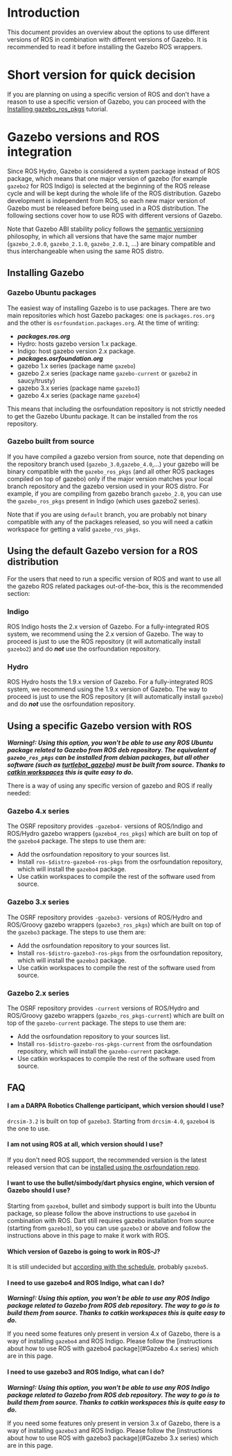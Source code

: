 # Introduction

This document provides an overview about the options to use different versions of ROS
 in combination with different versions of Gazebo.
It is recommended to read it before installing the Gazebo ROS wrappers.

# Short version for quick decision

If you are planning on using a specific version of ROS and don't have a reason
 to use a specific version of Gazebo,
 you can proceed with the
 [Installing gazebo\_ros\_pkgs](http://gazebosim.org/tutorials?tut=ros_installing&cat=connect_ros)
 tutorial.

# Gazebo versions and ROS integration

Since ROS Hydro, Gazebo is considered a system package instead of ROS package,
 which means that one major version of gazebo (for example `gazebo2` for ROS Indigo)
 is selected at the beginning of the ROS release cycle
 and will be kept during the whole life of the ROS distribution.
Gazebo development is independent from ROS, so each new major version of Gazebo
 must be released before being used in a ROS distribution.
The following sections cover how to use ROS with different versions of Gazebo.

Note that Gazebo ABI stability policy follows the
 [semantic versioning](http://semver.org/) philosophy, in which all versions that have the
 same major number (`gazebo_2.0.0`, `gazebo_2.1.0`, `gazebo_2.0.1`, ...)
 are binary compatible and thus interchangeable when using the same ROS distro.

## Installing Gazebo

### Gazebo Ubuntu packages

The easiest way of installing Gazebo is to use packages. There are two main repositories which host Gazebo packages: one is `packages.ros.org` and the other is `osrfoundation.packages.org`. At the time of writing:

 * ***packages.ros.org***
  *  Hydro: hosts gazebo version 1.x package.
  *  Indigo: host gazebo version 2.x package.
 * ***packages.osrfoundation.org***
  * gazebo 1.x series (package name `gazebo`)
  * gazebo 2.x series (package name `gazebo-current` or `gazebo2` in saucy/trusty)
  * gazebo 3.x series (package name `gazebo3`)
  * gazebo 4.x series (package name `gazebo4`)

This means that including the osrfoundation repository is not strictly needed to get the Gazebo Ubuntu package.
It can be installed from the ros repository.

### Gazebo built from source

If you have compiled a gazebo version from source, note that depending on the
repository branch used (`gazebo_3.0`,`gazebo_4.0`,...) your gazebo will be
binary compatible with the `gazebo_ros_pkgs` (and all other ROS packages compiled
on top of gazebo) only if the major version matches your local branch
repository and the gazebo version used in your ROS distro.  For example, if you
are compiling from gazebo branch `gazebo_2.0`, you can use the `gazebo_ros_pkgs`
present in Indigo (which uses gazebo2 series).

Note that if you are using `default` branch, you are probably not binary
compatible with any of the packages released, so you will need a catkin
workspace for getting a valid `gazebo_ros_pkgs`.

## Using the default Gazebo version for a ROS distribution

For the users that need to run a specific version of ROS
 and want to use all the gazebo ROS related packages out-of-the-box,
 this is the recommended section:

### Indigo

ROS Indigo hosts the 2.x version of Gazebo.
For a fully-integrated ROS system, we recommend using the 2.x version of Gazebo.
The way to proceed is just to use the ROS repository (it will automatically install `gazebo2`)
 and do ***not*** use the osrfoundation repository.

### Hydro

ROS Hydro hosts the 1.9.x version of Gazebo.
For a fully-integrated ROS system, we recommend using the 1.9.x version of Gazebo.
The way to proceed is just to use the ROS repository (it will automatically install `gazebo`)
 and do ***not*** use the osrfoundation repository.

## Using a specific Gazebo version with ROS
***Warning!: Using this option,
 you won't be able to use any ROS Ubuntu package related to Gazebo from ROS deb repository.
The equivalent of `gazebo_ros_pkgs` can be installed from debian packages,
 but all other software (such as [turtlebot_gazebo](http://wiki.ros.org/turtlebot_gazebo))
 must be built from source.
Thanks to
 [catkin workspaces](http://wiki.ros.org/catkin/Tutorials/create_a_workspace)
 this is quite easy to do.***

There is a way of using any specific version of gazebo and ROS if really needed:

### Gazebo 4.x series

The OSRF repository provides `-gazebo4-` versions of ROS/Indigo and ROS/Hydro gazebo wrappers
 (`gazebo4_ros_pkgs`) which are built on top of the `gazebo4` package.
The steps to use them are:

 * Add the osrfoundation repository to your sources list.
 * Install `ros-$distro-gazebo4-ros-pkgs` from the osrfoundation repository, which will install the `gazebo4` package.
 * Use catkin workspaces to compile the rest of the software used from source.

### Gazebo 3.x series

The OSRF repository provides `-gazebo3-` versions of ROS/Hydro and ROS/Groovy gazebo wrappers
 (`gazebo3_ros_pkgs`) which are built on top of the `gazebo3` package.
The steps to use them are:

 * Add the osrfoundation repository to your sources list.
 * Install `ros-$distro-gazebo3-ros-pkgs` from the osrfoundation repository, which will install the `gazebo3` package.
 * Use catkin workspaces to compile the rest of the software used from source.

### Gazebo 2.x series

The OSRF repository provides `-current` versions of ROS/Hydro and ROS/Groovy gazebo wrappers
 (`gazebo_ros_pkgs-current`) which are built on top of the `gazebo-current` package.
The steps to use them are:

 * Add the osrfoundation repository to your sources list.
 * Install `ros-$distro-gazebo-ros-pkgs-current` from the osrfoundation repository, which will install the `gazebo-current` package.
 * Use catkin workspaces to compile the rest of the software used from source.

## FAQ

#### I am a DARPA Robotics Challenge participant, which version should I use?

`drcsim-3.2` is built on top of `gazebo3`. Starting from `drcsim-4.0`, `gazebo4` is the one to use.

#### I am not using ROS at all, which version should I use?

If you don't need ROS support, the recommended version is the latest released version that can be
 [installed using the osrfoundation repo](http://gazebosim.org/tutorials/?cat=installation).

#### I want to use the bullet/simbody/dart physics engine, which version of Gazebo should I use?

Starting from `gazebo4`, bullet and simbody support is built into the Ubuntu package,
 so please follow the above instructions to use `gazebo4` in combination with ROS.
Dart still requires gazebo installation from source (starting from `gazebo3`),
 so you can use `gazebo3` or above and follow the instructions above in this page to make it work with ROS.

#### Which version of Gazebo is going to work in ROS-J?

It is still undecided but [according with the schedule](http://gazebosim.org/#status), probably `gazebo5`.

#### I need to use gazebo4 and ROS Indigo, what can I do?
***Warning!: Using this option, you won't be able to use any ROS Indigo package related to Gazebo from ROS deb repository. The way to go is to build them from source. Thanks to catkin workspaces this is quite easy to do.***

If you need some features only present in version 4.x of Gazebo, there is a way of installing `gazebo4` and ROS Indigo. Please follow the [instructions about how to use ROS with gazebo4 package](#Gazebo 4.x series) which are in this page.

#### I need to use gazebo3 and ROS Indigo, what can I do?
***Warning!: Using this option, you won't be able to use any ROS Indigo package related to Gazebo from ROS deb repository. The way to go is to build them from source. Thanks to catkin workspaces this is quite easy to do.***

If you need some features only present in version 3.x of Gazebo, there is a way of installing `gazebo3` and ROS Indigo. Please follow the [instructions about how to use ROS with gazebo3 package](#Gazebo 3.x series) which are in this page.
